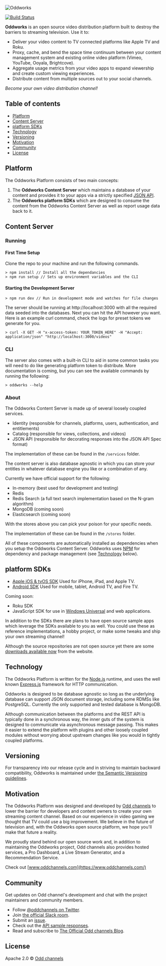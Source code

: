 ![Oddworks](http://s3-us-west-2.amazonaws.com/odd-networks-assets/odd-networks.png)

[![Build Status](https://travis-ci.org/oddnetworks/oddworks.svg?branch=master)](https://travis-ci.org/oddnetworks/oddworks)

__Oddworks__ is an open source video distribution platform built to destroy the barriers to streaming television. Use it to:

* Deliver your video content to TV connected platforms like Apple TV and Roku.
* Proxy, cache, and bend the space time continuum between your content management system and existing online video platform (Vimeo, YouTube, Ooyala, Brightcove).
* Aggregate usage metrics from your video apps to expand viewership and create custom viewing experiences.
* Distribute content from multiple sources out to your social channels.

_Become your own video distribution channel!_

## Table of contents

* [Platform](#platform)
* [Content Server](#content-server)
* [platform SDKs](#platform-sdks)
* [Technology](#technology)
* [Versioning](#versioning)
* [Motivation](#motivation)
* [Community](#community)
* [License](#license)

## Platform
The Oddworks Platform consists of two main concepts:

1. The __Oddworks Content Server__ which maintains a database of your content and provides it to your apps via a strictly specified [JSON API](http://jsonapi.org/).
2. The __Oddworks platform SDKs__ which are designed to consume the content from the Oddworks Content Server as well as report usage data back to it.

## Content Server

### Running

#### First Time Setup

Clone the repo to your machine and run the following commands.

```
> npm install // Install all the dependancies
> npm run setup // Sets up environment variables and the CLI
```

#### Starting the Development Server

```
> npm run dev // Run in development mode and watches for file changes
```

The server should be running at http://localhost:3000 with all the required data seeded into the databases. Next you can hit the API however you want. Here is an example curl command, check the logs for preset tokens we generate for you.

```
> curl -X GET -H "x-access-token: YOUR_TOKEN_HERE" -H "Accept: application/json" "http://localhost:3000/videos"
```

### CLI

The server also comes with a built-in CLI to aid in some common tasks you will need to do like generating platform token to distribute. More documentation is coming, but you can see the available commands by running the following:

```
> oddworks --help
```

### About

The Oddworks Content Server is made up of several loosely coupled services.

- Identity (responsible for channels, platforms, users, authentication, and entitlements)
- Catalog (responsible for views, collections, and videos)
- JSON API (responsible for decorating responses into the JSON API Spec format)

The implementation of these can be found in the `/services` folder.

The content server is also database agnostic in which you can store your entitles in whatever database engine you like or a combination of any.

Currently we have official support for the following:

- In-memory (best used for development and testing)
- Redis
- Redis Search (a full text search implementation based on the N-gram algorithm)
- MongoDB (coming soon)
- Elasticsearch (coming soon)

With the stores above you can pick your poison for your specific needs.

The implementation of these can be found in the `/stores` folder.

All of these components are automatically installed as dependencies when you setup the Oddworks Content Server. Oddworks uses [NPM](https://www.npmjs.com/) for dependency and package management (see [Technology](#technology) below).

## platform SDKs

* [Apple iOS & tvOS SDK](https://github.com/oddchannels/oddworks-ios-tvos-sdk) Used for iPhone, iPad, and Apple TV.
* [Android SDK](https://github.com/oddchannels/oddworks-android-sdk) Used for mobile, tablet, Android TV, and Fire TV.

Coming soon:

* Roku SDK
* JavaScript SDK for use in [Windows Universal](https://msdn.microsoft.com/en-us/windows/uwp/get-started/universal-application-platform-guide) and web applications.

In addition to the SDKs there are plans to have open source sample apps which leverage the SDKs available to you as well. You could use these as reference implementations, a hobby project, or make some tweaks and ship your own streaming channel!

Although the source repositories are not open source yet there are some [downloads available now](https://www.oddchannels.com/documentation/sampleapps/) from the website.

## Technology

The Oddworks Platform is written for the [Node.js](https://nodejs.org/) runtime, and uses the well known [Express.js](http://expressjs.com/) framework for HTTP communication.

Oddworks is designed to be database agnostic so long as the underlying database can support JSON document storage, including some RDMSs like PostgreSQL. Currently the only supported and tested database is MongoDB.

Although communication between the platforms and the REST API is typically done in a synchronous way, the inner guts of the system is designed to communicate via asynchronous message passing. This makes it easier to extend the platform with plugins and other loosely coupled modules without worrying about upstream changes like you would in tightly coupled platforms.

## Versioning

For transparency into our release cycle and in striving to maintain backward compatibility, Oddworks is maintained under [the Semantic Versioning guidelines](http://semver.org/).

## Motivation

The Oddworks Platform was designed and developed by [Odd channels](https://www.oddchannels.com/) to lower the barrier for developers and content owners to create your own streaming content channel. Based on our experience in video gaming we thought that TV could use a big improvement. We believe in the future of television and, with the Oddworks open source platform, we hope you'll make that future a reality.

We proudly stand behind our open source work and, in addition to maintaining the Oddworks project, Odd channels also provides hosted services, a Pro Dashboard, a Live Stream Generator, and a Recommendation Service.

Check out [www.oddchannels.com](https://www.oddchannels.com/)

## Community

Get updates on Odd channel's development and chat with the project maintainers and community members.

* Follow [@oddchannels on Twitter](https://twitter.com/Oddchannels).
* Join [the official Slack room](http://slack.oddchannels.com/).
* Submit an [issue](https://github.com/oddchannels/oddworks/issues).
* Check out the [API sample responses](https://www.oddchannels.com/documentation/oddworks/).
* Read and subscribe to [The Official Odd channels Blog](http://blog.oddchannels.com/).

## License

Apache 2.0 © [Odd channels](http://oddchannels.com)
